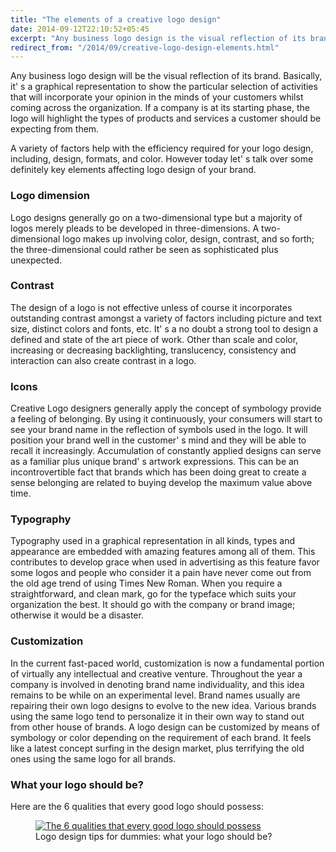 ```yaml
---
title: "The elements of a creative logo design"
date: 2014-09-12T22:10:52+05:45
excerpt: "Any business logo design is the visual reflection of its brand."
redirect_from: "/2014/09/creative-logo-design-elements.html"
---
```


Any business logo design will be the visual reflection of its brand. Basically, it' s a graphical representation to show the particular selection of activities that will incorporate your opinion in the minds of your customers whilst coming across the organization. If a company is at its starting phase, the logo will highlight the types of products and services a customer should be expecting from them.

A variety of factors help with the efficiency required for your logo design, including, design, formats, and color. However today let' s talk over some definitely key elements affecting logo design of your brand.

### Logo dimension

Logo designs generally go on a two-dimensional type but a majority of logos merely pleads to be developed in three-dimensions. A two-dimensional logo makes up involving color, design, contrast, and so forth; the three-dimensional could rather be seen as sophisticated plus unexpected.

### Contrast

The design of a logo is not effective unless of course it incorporates outstanding contrast amongst a variety of factors including picture and text size, distinct colors and fonts, etc. It' s a no doubt a strong tool to design a defined and state of the art piece of work. Other than scale and color, increasing or decreasing backlighting, translucency, consistency and interaction can also create contrast in a logo.

### Icons

Creative Logo designers generally apply the concept of symbology provide a feeling of belonging. By using it continuously, your consumers will start to see your brand name in the reflection of symbols used in the logo. It will position your brand well in the customer' s mind and they will be able to recall it increasingly.  Accumulation of constantly applied designs can serve as a familiar plus unique brand' s artwork expressions. This can be an incontrovertible fact that brands which has been doing great to create a sense belonging are related to buying develop the maximum value above time.

### Typography

Typography used in a graphical representation in all kinds, types and appearance are embedded with amazing features among all of them. This contributes to develop grace when used in advertising as this feature favor some logos and people who consider it a pain have never come out from the old age trend of using Times New Roman. When you require a straightforward, and clean mark, go for the typeface which suits your organization the best. It should go with the company or brand image; otherwise it would be a disaster.

### Customization

In the current fast-paced world, customization is now a fundamental portion of virtually any intellectual and creative venture. Throughout the year a company is involved in denoting brand name individuality, and this idea remains to be while on an experimental level. Brand names usually are repairing their own logo designs to evolve to the new idea. Various brands using the same logo tend to personalize it in their own way to stand out from other house of brands. A logo design can be customized by means of symbology or color depending on the requirement of each brand. It feels like a latest concept surfing in the design market, plus terrifying the old ones using the same logo for all brands.

### What your logo should be?

Here are the 6 qualities that every good logo should possess:

<figure>
  <a href="//dl.dropboxusercontent.com/s/j3g3jlpsm0acj00/20140912-logo-design-tips-for-dummies-what-your-logo-should-be.gif">
    <img src="//dl.dropboxusercontent.com/s/j3g3jlpsm0acj00/20140912-logo-design-tips-for-dummies-what-your-logo-should-be.gif" alt="The 6 qualities that every good logo should possess">
  </a>
  <figcaption>Logo design tips for dummies: what your logo should be?</figcaption>
</figure>
